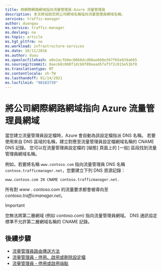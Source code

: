 ```yaml
---
title: 將網際網路網域指向流量管理員-Azure 流量管理員
description: 本文將協助您將公司網域名稱指向流量管理員網域名稱。
services: traffic-manager
author: duongau
ms.service: traffic-manager
ms.devlang: na
ms.topic: article
ms.tgt_pltfrm: na
ms.workload: infrastructure-services
ms.date: 10/11/2016
ms.author: duau
ms.openlocfilehash: e0e2acfb0ec0068dcd08ae660e397f65e039a665
ms.sourcegitcommit: 0aec60c088f1dcb0f89eaad5faf5f2c815e53bf8
ms.translationtype: MT
ms.contentlocale: zh-TW
ms.lasthandoff: 01/14/2021
ms.locfileid: "98183739"
---
```

# <a name="point-a-company-internet-domain-to-an-azure-traffic-manager-domain"></a>將公司網際網路網域指向 Azure 流量管理員網域

當您建立流量管理員設定檔時，Azure 會自動為該設定檔指派 DNS 名稱。 若要使用來自 DNS 區域的名稱，建立對應至流量管理員設定檔網域名稱的 CNAME DNS 記錄。 您可以在流量管理員設定檔的 [組態] 頁面上的 [一般]  區段找到流量管理員網域名稱。

例如，若要將名稱 `www.contoso.com` 指向流量管理員 DNS 名稱 `contoso.trafficmanager.net`，您要建立下列 DNS 資源記錄：

`www.contoso.com IN CNAME contoso.trafficmanager.net.`

所有對 *www \. contoso.com* 的流量要求都會被導向至 *contoso.trafficmanager.net*。

> [!IMPORTANT]
> 您無法將第二層網域 (例如 *contoso.com*) 指向流量管理員網域。 DNS 通訊協定標準不允許第二層網域名稱的 CNAME 記錄。

## <a name="next-steps"></a>後續步驟

* [流量管理員路由傳送方法](traffic-manager-routing-methods.md)
* [流量管理員 - 停用、啟用或刪除設定檔](./traffic-manager-manage-profiles.md)
* [流量管理員 - 停用或啟用端點](./traffic-manager-manage-endpoints.md)